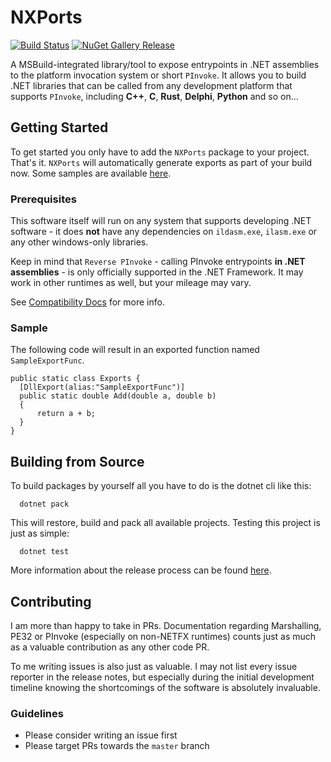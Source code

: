 # NXPorts

[![Build Status](https://dev.azure.com/tranelmeik/NXPorts/_apis/build/status/NXPorts%20CI?branchName=master)](https://dev.azure.com/tranelmeik/NXPorts/_build/latest?definitionId=4&branchName=master)
[![NuGet Gallery Release](https://img.shields.io/nuget/v/NXPorts.svg)](https://www.nuget.org/packages/NXPorts/)

A MSBuild-integrated library/tool to expose entrypoints in .NET assemblies to the platform invocation system or short `PInvoke`.
It allows you to build .NET libraries that can be called from any development platform that supports `PInvoke`, including **C++**, **C**, **Rust**, **Delphi**, **Python** and so on...

## Getting Started

To get started you only have to add the `NXPorts` package to your project. That's it. `NXPorts` will automatically generate exports as
part of your build now. Some samples are available [here](./samples).

### Prerequisites

This software itself will run on any system that supports developing .NET software - it does **not** have any dependencies on
`ildasm.exe`, `ilasm.exe` or any other windows-only libraries.

Keep in mind that `Reverse PInvoke` - calling PInvoke entrypoints **in .NET assemblies** - is only officially supported
in the .NET Framework. It may work in other runtimes as well, but your mileage may vary.

See [Compatibility Docs](./docs/Compatibility.md) for more info.

### Sample

The following code will result in an exported function named `SampleExportFunc`.

```CSharp
public static class Exports {
  [DllExport(alias:"SampleExportFunc")]
  public static double Add(double a, double b)
  {
      return a + b;
  }
}
```

## Building from Source

To build packages by yourself all you have to do is the dotnet cli like this:

```shell
  dotnet pack
```

This will restore, build and pack all available projects. Testing this project is just as simple:

```shell
  dotnet test
```

More information about the release process can be found [here](./docs/Releasing-NXPorts.md).

## Contributing

I am more than happy to take in PRs.
Documentation regarding Marshalling, PE32 or PInvoke (especially on non-NETFX runtimes) counts
just as much as a valuable contribution as any other code PR.

To me writing issues is also just as valuable. I may not list every issue reporter in the release notes, but
especially during the initial development timeline knowing the shortcomings of the software is absolutely invaluable.

### Guidelines

* Please consider writing an issue first
* Please target PRs towards the `master` branch
